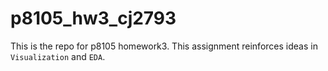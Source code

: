 # p8105_hw3_cj2793

This is the repo for p8105 homework3. This assignment reinforces ideas in `Visualization` and `EDA`.